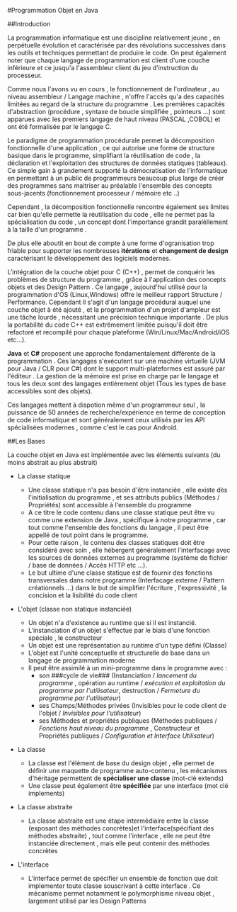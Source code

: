 #Programmation Objet en Java


##Introduction

La programmation informatique est une discipline relativement jeune , en perpétuelle évolution et caractérisée par des révolutions successives dans les outils et techniques permettant de produire le code.
On peut également noter que chaque langage de programmation est client d'une couche inférieure et ce jusqu'a l'assembleur client du jeu d'instruction du processeur.

Comme nous l'avons vu en cours , le fonctionnement de l'ordinateur , au niveau assembleur / Langage machine , n'offre l'accès qu'a des capacités limitées au regard de la structure du programme . Les premières capacités d'abstraction (procédure , syntaxe de boucle simplifiée , pointeurs ...) sont apparues avec les premiers langage de haut niveau (PASCAL ,COBOL) et ont été formalisée par le langage C.

Le paradigme de programmation procédurale permet la décomposition fonctionnelle d'une application , ce qui autorise une forme de structure basique dans le programme, simplifiant la réutilisation de code , la déclaration et l'exploitation des structures de données statiques (tableaux).
Ce simple gain à grandement supporté la démocratisation de l'informatique en permettant à un public de programmeurs beaucoup plus large de créer des programmes sans maitriser au préalable l'ensemble des concepts sous-jacents (fonctionnement processeur / mémoire etc ..)

Cependant , la décomposition fonctionnelle rencontre également ses limites car bien qu'elle permette la réutilisation du code , elle ne permet pas la spécialisation du code , un concept dont l'importance grandit paralèllement à la taille d'un programme .

De plus elle aboutit en bout de compte à une forme d'ogranisation trop friable pour supporter les nombreuses **itérations** et **changement de design** caractérisant le développement des logiciels modernes.

L'intégration de la couche objet pour C (C++) , permet de conquérir les problèmes de structure du programme , grâce à l'application des concepts objets et des Design Pattern . Ce langage , aujourd'hui utilisé pour la programmation d'OS (Linux,Windows) offre le meilleur rapport Structure / Performance. 
Cependant il s'agit d'un langage procédural auquel une couche objet à été ajouté  , et la programmation d'un projet d'ampleur est une tâche lourde , nécessitant une précision technique importante . De plus la portabilité du code C++ est extrêmement limitée puisqu'il doit être refactoré et recompilé pour chaque plateforme (Win/Linux/Mac/Android/iOS etc...).


**Java** et **C#** proposent une approche fondamentalement différente de la programmation . Ces langages s'exécutent sur une machine virtuelle (JVM pour Java / CLR pour C#) dont le support multi-plateformes est assuré par l'éditeur . La gestion de la mémoire est prise en charge par le langage et tous les deux sont des langages entièrement objet (Tous les types de base accessibles sont des objets).

Ces langages mettent à dispotion même d'un programmeur seul , la puissance de 50 années de recherche/expérience en terme de conception de code informatique et sont généralement ceux utilisés par les API spécialisées modernes , comme c'est le cas pour Android.

##Les Bases

La couche objet en Java est implémentée avec les éléments suivants (du moins abstrait au plus abstrait)
   
 * La classe statique
    * Une classe statique n'a pas besoin d'être instanciée , elle existe dès l'initialisation du programme , et ses attributs publics (Méthodes / Propriétés) sont accessible à l'ensemble du programme
    * A ce titre le code contenu dans une classe statique peut être vu comme une extension de Java , spécifique à notre programme , car tout comme l'ensemble des fonctions du langage , il peut être appellé de tout point dans le programme.
    * Pour cette raison , le contenu des classes statiques doit être considéré avec soin , elle hébergent généralement l'interfacage avec les sources de données externes au programme (système de fichier / base de données / Accès HTTP etc ...).
    * Le but ultime d'une classe statique est de fournir des fonctions transversales dans notre programme (Interfacage externe / Pattern créationnels ...) dans le but de simplifier l'écriture , l'expressivité , la concision et la lisibilité du code client 
    
  * L'objet (classe non statique instanciée)
    * Un objet n'a d'existence au runtime que si il est instancié.
    * L'instanciation d'un objet s'effectue par le biais d'une fonction spéciale , le constructeur
    * Un objet est une représentation au runtime d'un type défini (Classe)
    * L'objet est l'unité conceptuelle et structurelle de base dans un langage de programmation moderne
    * Il peut être assimilé à un mini-programme dans le programme avec :
      * son ###cycle de vie### (Instanciation / _lancement du programme_ , opération au runtime / _exécution et exploitation du programme par l'utilisateur_, destruction / _Fermeture du programme par l'utilisateur_) 
      * ses Champs/Méthodes privées (Invisibles pour le code client de l'objet / _Invisibles pour l'utilisateur_) 
      * ses Méthodes et propriétés publiques (Méthodes publiques / _Fonctions haut niveau du programme_   , Constructeur et Propriétés publiques / _Configuration et Interface Utilisateur_)
    
 * La classe
    * La classe est l'élément de base du design objet , elle permet de définir une maquette de programme auto-contenu , les mécanismes d'héritage permettent de **spécialiser une classe** (mot-clé extends)
    * Une classe peut également être **spécifiée** par une interface (mot clé implements)
 * La classe abstraite
    * La classe abstraite est une étape intermédiaire entre la classe (exposant des méthodes concrètes)et l'interface(spécifiant des méthodes abstraite) , tout comme l'interface , elle ne peut être instanciée directement , mais elle peut contenir des méthodes concrètes
 * L'interface
    * L'interface permet de spécifier un ensemble de fonction que doit implementer toute classe souscrivant à cette interface . Ce mécanisme permet notamment le polymorphisme niveau objet , largement utilisé par les Design Patterns
    
